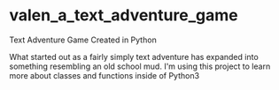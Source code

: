 # valen_a_text_adventure_game
Text Adventure Game Created in Python

What started out as a fairly simply text adventure has expanded into something resembling an old school mud. I'm using this project to
learn more about classes and functions inside of Python3
